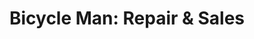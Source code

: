 ---
title: "Bicycle Man: Repair & Sales"
url: /astoria/bicycle-man-repair-and-sales/
shop: bicycle
---